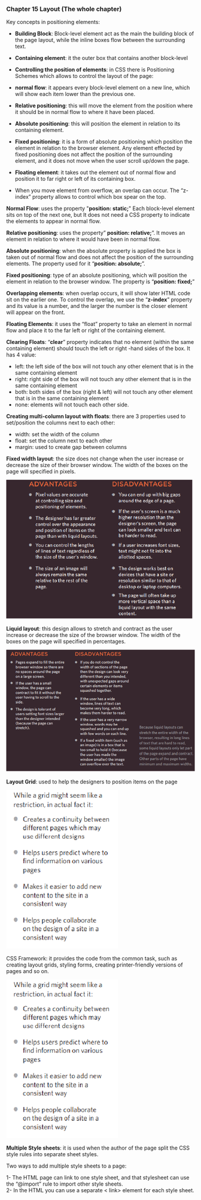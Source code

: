 ### Chapter 15 Layout   (The whole chapter)

Key concepts in positioning elements:
  -	**Building Block**: Block-level element act as the main the building block of the page layout, while the inline boxes flow between the surrounding text.

  -	**Containing element**: it the outer box that contains another block-level 

  -	**Controlling the position of elements**: in CSS there is Positioning Schemes which allows to control the layout of the page: 

  - **normal flow**: it appears every block-level element on a new line, which will show each item lower than the previous one.

  - **Relative positioning**: this will move the element from the position where it should be in normal flow to where it have been placed.

   - **Absolute positioning**: this will position the element in relation to its containing element.
 
   - **Fixed positioning**: it is a form of absolute positioning which position the element in relation to the browser element. Any element effected by fixed positioning does not affect the position of the surrounding element, and it does not move when the user scroll up/down the page.

   - **Floating element**: it takes out the element out of normal flow and position it to far right or left of its containing box.

- When you move element from overflow, an overlap can occur. The “z-index” property allows to control which box spear on the top.

**Normal Flow**: uses the property "**position: static;**" Each block-level element sits on top of the next one, but It does not need a CSS property to indicate the elements to appear in normal flow.

**Relative positioning**: uses the property” **position: relative;**”. It moves an element in relation to where it would have been in normal flow.

**Absolute positioning**: when the absolute property is applied the box is taken out of normal flow and does not affect the position of the surrounding elements. The property used for it “**position: absolute;**”.

**Fixed positioning**: type of an absolute positioning, which will position the element in relation to the browser window. The property is “**position: fixed;**”

**Overlapping elements**: when overlap occurs, it will show later HTML code sit on the earlier one. To control the overlap, we use the “**z-index**” property and its value is a number, and the larger the number is the closer element will appear on the front.

**Floating Elements**: it uses the “float” property to take an element in normal flow and place it to the far left or right of the containing element.

**Clearing Floats**: “**clear**” property indicates that no element (within the same containing element) should touch the left or right -hand sides of the box. It has 4 value:
 -	left: the left side of the box will not touch any other element that is in the same containing element
 -	right: right side of the box will not touch any other element that is in the same containing element
 -	 both: both sides of the box (right & left) will not touch any other element that is in the same containing element
 -	none: elements will not touch each other side.



**Creating multi-column layout with floats**: there are 3 properties used to set/position the columns next to each other:

 -	width: set the width of the column
 -	float: set the column next to each other
 -	margin: used to create gap between columns


**Fixed width layout**: the size does not change when the user increase or decrease the size of their browser window. The width of the boxes on the page will specified in pixels.<br>


![Adv. & Disadv. Of fixed width layout](../img/class08/adv-&disadv-of-fixedlayout.jpg)<br>



**Liquid layout**: this design allows to stretch and contract as the user increase or decrease the size of the browser window. The width of the boxes on the page will specified in percentages.<br>


![Adv. & Disadv. Of liquid layout](../img/class08/adv-&disadv-of-liquid-layout.jpg) <br>




**Layout Grid**: used to help the designers to position items on the page<br>

![Adv of layout grid ](../img/class08/grid-adv.jpg)<br>



CSS Framework: it provides the code from the common task, such as creating layout grids, styling forms, creating printer-friendly versions of pages and so on.

![Adv. & disadv. of CSS Framework ](../img/class08/grid-adv.jpg) <br>


**Multiple Style sheets**: it is used when the author of the page split the CSS style rules into separate sheet styles.

Two ways to add multiple style sheets to a page:

 1-	The HTML page can link to one style sheet, and that stylesheet can use the “@import” rule to import other style sheets.<br>
 2-	In the HTML you can use a separate < link> element for each style sheet.
